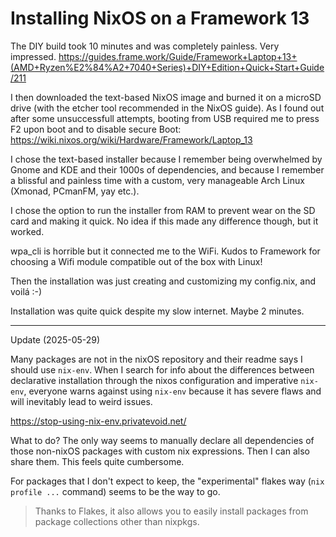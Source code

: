 # Installing NixOS on a Framework 13

The DIY build took 10 minutes and was completely painless. Very impressed.
https://guides.frame.work/Guide/Framework+Laptop+13+(AMD+Ryzen%E2%84%A2+7040+Series)+DIY+Edition+Quick+Start+Guide/211

I then downloaded the text-based NixOS image and burned it on a microSD drive (with the etcher tool recommended in the NixOS guide). As I found out after some unsuccessfull attempts, booting from USB required me to press F2 upon boot and to disable secure Boot: https://wiki.nixos.org/wiki/Hardware/Framework/Laptop_13

I chose the text-based installer because I remember being overwhelmed by Gnome and KDE and their 1000s of dependencies, and because I remember a blissful and painless time with a custom, very manageable Arch Linux (Xmonad, PCmanFM, yay etc.).

I chose the option to run the installer from RAM to prevent wear on the SD card and making it quick. No idea if this made any difference though, but it worked.

wpa_cli is horrible but it connected me to the WiFi. Kudos to Framework for choosing a Wifi module compatible out of the box with Linux!

Then the installation was just creating and customizing my config.nix, and voilá :-)

Installation was quite quick despite my slow internet. Maybe 2 minutes.



----


Update (2025-05-29)

Many packages are not in the nixOS repository and their readme says I should use `nix-env`. When I search for info about the differences between declarative installation through the nixos configuration and imperative `nix-env`, everyone warns against using `nix-env` because it has severe flaws and will inevitably lead to weird issues.

https://stop-using-nix-env.privatevoid.net/

What to do? The only way seems to manually declare all dependencies of those non-nixOS packages with custom nix expressions. Then I can also share them. This feels quite cumbersome.

For packages that I don't expect to keep, the "experimental" flakes way (`nix profile ...` command) seems to be the way to go.

> Thanks to Flakes, it also allows you to easily install packages from package collections other than nixpkgs. 
